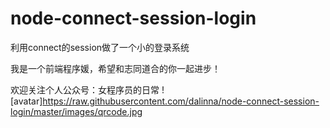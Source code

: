 # node-connect-session-login
利用connect的session做了一个小的登录系统

我是一个前端程序媛，希望和志同道合的你一起进步！

欢迎关注个人公众号：女程序员的日常
![avatar]https://raw.githubusercontent.com/dalinna/node-connect-session-login/master/images/qrcode.jpg
